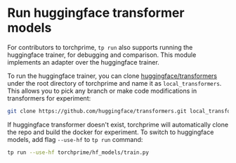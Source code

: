 # Run huggingface transformer models

For contributors to torchprime, `tp run` also supports running the huggingface
trainer, for debugging and comparison. This module implements an adapter over
the huggingface trainer.

To run the huggingface trainer, you can clone
[huggingface/transformers][hf-transformers] under the root directory of
torchprime and name it as `local_transformers`. This allows you to pick any
branch or make code modifications in transformers for experiment:

```sh
git clone https://github.com/huggingface/transformers.git local_transformers
```

If huggingface transformer doesn't exist, torchprime will automatically clone
the repo and build the docker for experiment. To switch to huggingface models,
add flag `--use-hf` to `tp run` command:

```sh
tp run --use-hf torchprime/hf_models/train.py
```

[hf-transformers]: https://github.com/huggingface/transformers
